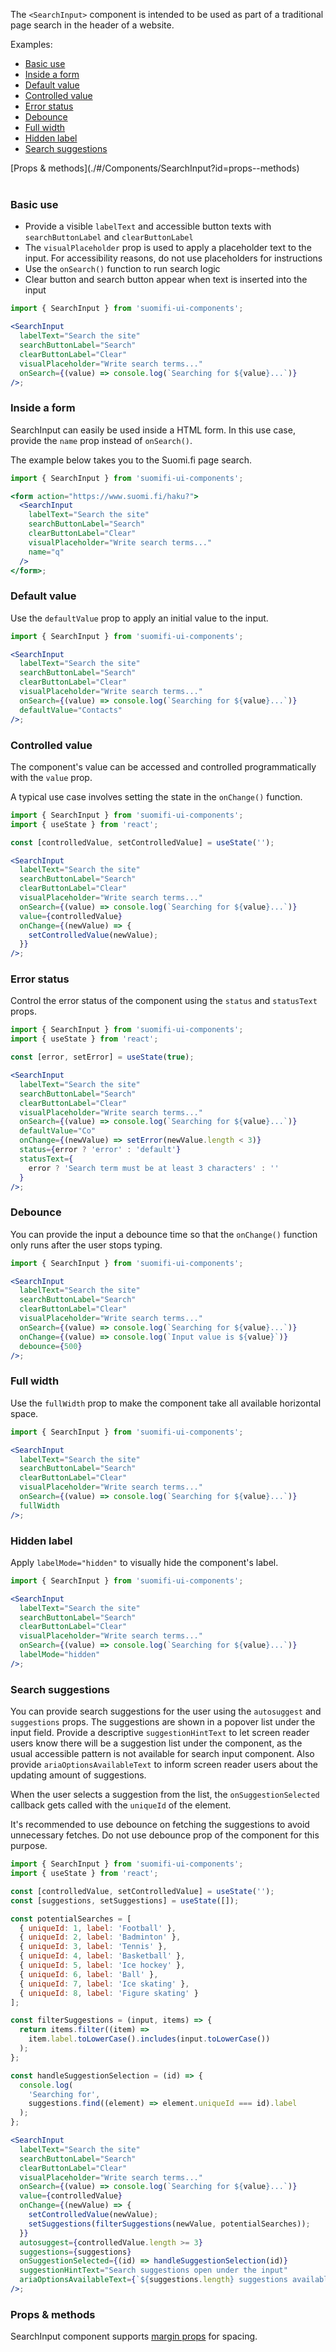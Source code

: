 The `<SearchInput>` component is intended to be used as part of a traditional page search in the header of a website.

Examples:

- [Basic use](./#/Components/SearchInput?id=basic-use)
- [Inside a form](./#/Components/SearchInput?id=inside-a-form)
- [Default value](./#/Components/SearchInput?id=default-value)
- [Controlled value](./#/Components/SearchInput?id=controlled-value)
- [Error status](./#/Components/SearchInput?id=error-status)
- [Debounce](./#/Components/SearchInput?id=debounce)
- [Full width](./#/Components/SearchInput?id=full-width)
- [Hidden label](./#/Components/SearchInput?id=hidden-label)
- [Search suggestions](./#/Components/SearchInput?id=search-suggestions)

<div style="margin-bottom: 40px">
  [Props & methods](./#/Components/SearchInput?id=props--methods)
</div>

### Basic use

- Provide a visible `labelText` and accessible button texts with `searchButtonLabel` and `clearButtonLabel`
- The `visualPlaceholder` prop is used to apply a placeholder text to the input. For accessibility reasons, do not use placeholders for instructions
- Use the `onSearch()` function to run search logic
- Clear button and search button appear when text is inserted into the input

```jsx
import { SearchInput } from 'suomifi-ui-components';

<SearchInput
  labelText="Search the site"
  searchButtonLabel="Search"
  clearButtonLabel="Clear"
  visualPlaceholder="Write search terms..."
  onSearch={(value) => console.log(`Searching for ${value}...`)}
/>;
```

### Inside a form

SearchInput can easily be used inside a HTML form. In this use case, provide the `name` prop instead of `onSearch()`.

The example below takes you to the Suomi.fi page search.

```jsx
import { SearchInput } from 'suomifi-ui-components';

<form action="https://www.suomi.fi/haku?">
  <SearchInput
    labelText="Search the site"
    searchButtonLabel="Search"
    clearButtonLabel="Clear"
    visualPlaceholder="Write search terms..."
    name="q"
  />
</form>;
```

### Default value

Use the `defaultValue` prop to apply an initial value to the input.

```jsx
import { SearchInput } from 'suomifi-ui-components';

<SearchInput
  labelText="Search the site"
  searchButtonLabel="Search"
  clearButtonLabel="Clear"
  visualPlaceholder="Write search terms..."
  onSearch={(value) => console.log(`Searching for ${value}...`)}
  defaultValue="Contacts"
/>;
```

### Controlled value

The component's value can be accessed and controlled programmatically with the `value` prop.

A typical use case involves setting the state in the `onChange()` function.

```jsx
import { SearchInput } from 'suomifi-ui-components';
import { useState } from 'react';

const [controlledValue, setControlledValue] = useState('');

<SearchInput
  labelText="Search the site"
  searchButtonLabel="Search"
  clearButtonLabel="Clear"
  visualPlaceholder="Write search terms..."
  onSearch={(value) => console.log(`Searching for ${value}...`)}
  value={controlledValue}
  onChange={(newValue) => {
    setControlledValue(newValue);
  }}
/>;
```

### Error status

Control the error status of the component using the `status` and `statusText` props.

```jsx
import { SearchInput } from 'suomifi-ui-components';
import { useState } from 'react';

const [error, setError] = useState(true);

<SearchInput
  labelText="Search the site"
  searchButtonLabel="Search"
  clearButtonLabel="Clear"
  visualPlaceholder="Write search terms..."
  onSearch={(value) => console.log(`Searching for ${value}...`)}
  defaultValue="Co"
  onChange={(newValue) => setError(newValue.length < 3)}
  status={error ? 'error' : 'default'}
  statusText={
    error ? 'Search term must be at least 3 characters' : ''
  }
/>;
```

### Debounce

You can provide the input a debounce time so that the `onChange()` function only runs after the user stops typing.

```jsx
import { SearchInput } from 'suomifi-ui-components';

<SearchInput
  labelText="Search the site"
  searchButtonLabel="Search"
  clearButtonLabel="Clear"
  visualPlaceholder="Write search terms..."
  onSearch={(value) => console.log(`Searching for ${value}...`)}
  onChange={(value) => console.log(`Input value is ${value}`)}
  debounce={500}
/>;
```

### Full width

Use the `fullWidth` prop to make the component take all available horizontal space.

```jsx
import { SearchInput } from 'suomifi-ui-components';

<SearchInput
  labelText="Search the site"
  searchButtonLabel="Search"
  clearButtonLabel="Clear"
  visualPlaceholder="Write search terms..."
  onSearch={(value) => console.log(`Searching for ${value}...`)}
  fullWidth
/>;
```

### Hidden label

Apply `labelMode="hidden"` to visually hide the component's label.

```jsx
import { SearchInput } from 'suomifi-ui-components';

<SearchInput
  labelText="Search the site"
  searchButtonLabel="Search"
  clearButtonLabel="Clear"
  visualPlaceholder="Write search terms..."
  onSearch={(value) => console.log(`Searching for ${value}...`)}
  labelMode="hidden"
/>;
```

### Search suggestions

You can provide search suggestions for the user using the `autosuggest` and `suggestions` props. The suggestions are shown in a popover list under the input field. Provide a descriptive `suggestionHintText` to let screen reader users know there will be a suggestion list under the component, as the usual accessible pattern is not available for search input component. Also provide `ariaOptionsAvailableText` to inform screen reader users about the updating amount of suggestions.

When the user selects a suggestion from the list, the `onSuggestionSelected` callback gets called with the `uniqueId` of the element.

It's recommended to use debounce on fetching the suggestions to avoid unnecessary fetches. Do not use debounce prop of the component for this purpose.

```jsx
import { SearchInput } from 'suomifi-ui-components';
import { useState } from 'react';

const [controlledValue, setControlledValue] = useState('');
const [suggestions, setSuggestions] = useState([]);

const potentialSearches = [
  { uniqueId: 1, label: 'Football' },
  { uniqueId: 2, label: 'Badminton' },
  { uniqueId: 3, label: 'Tennis' },
  { uniqueId: 4, label: 'Basketball' },
  { uniqueId: 5, label: 'Ice hockey' },
  { uniqueId: 6, label: 'Ball' },
  { uniqueId: 7, label: 'Ice skating' },
  { uniqueId: 8, label: 'Figure skating' }
];

const filterSuggestions = (input, items) => {
  return items.filter((item) =>
    item.label.toLowerCase().includes(input.toLowerCase())
  );
};

const handleSuggestionSelection = (id) => {
  console.log(
    'Searching for',
    suggestions.find((element) => element.uniqueId === id).label
  );
};

<SearchInput
  labelText="Search the site"
  searchButtonLabel="Search"
  clearButtonLabel="Clear"
  visualPlaceholder="Write search terms..."
  onSearch={(value) => console.log(`Searching for ${value}...`)}
  value={controlledValue}
  onChange={(newValue) => {
    setControlledValue(newValue);
    setSuggestions(filterSuggestions(newValue, potentialSearches));
  }}
  autosuggest={controlledValue.length >= 3}
  suggestions={suggestions}
  onSuggestionSelected={(id) => handleSuggestionSelection(id)}
  suggestionHintText="Search suggestions open under the input"
  ariaOptionsAvailableText={`${suggestions.length} suggestions available`}
/>;
```

### Props & methods

SearchInput component supports [margin props](./#/Spacing/Margin%20props) for spacing.
